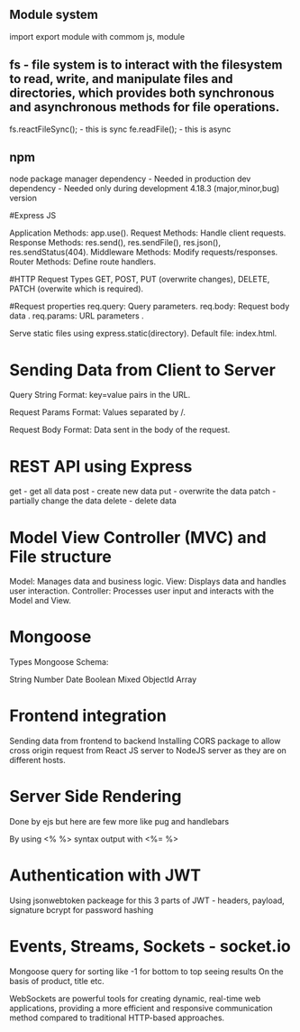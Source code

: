 ## Module system

import export module with commom js, module

## fs - file system is to interact with the filesystem to read, write, and manipulate files and directories, which provides both synchronous and asynchronous methods for file operations.

fs.reactFileSync(); - this is sync
fe.readFile(); - this is async

## npm

node package manager
dependency - Needed in production
dev dependency - Needed only during development
4.18.3 (major,minor,bug) version

#Express JS

Application Methods: app.use().
Request Methods: Handle client requests.
Response Methods: res.send(), res.sendFile(), res.json(), res.sendStatus(404).
Middleware Methods: Modify requests/responses.
Router Methods: Define route handlers.

#HTTP Request Types
GET, POST, PUT (overwrite changes), DELETE, PATCH (overwite which is required).

#Request properties
req.query: Query parameters.
req.body: Request body data .
req.params: URL parameters .

Serve static files using express.static(directory).
Default file: index.html.

# Sending Data from Client to Server

Query String
Format: key=value pairs in the URL.

Request Params
Format: Values separated by /.

Request Body
Format: Data sent in the body of the request.

# REST API using Express

get - get all data
post - create new data
put - overwrite the data
patch - partially change the data
delete - delete data

# Model View Controller (MVC) and File structure

Model: Manages data and business logic.
View: Displays data and handles user interaction.
Controller: Processes user input and interacts with the Model and View.

# Mongoose

Types Mongoose Schema:

String
Number
Date
Boolean
Mixed
ObjectId
Array

# Frontend integration

Sending data from frontend to backend
Installing CORS package to allow cross origin request from React JS server to NodeJS server as they are on different hosts.

# Server Side Rendering

Done by ejs but here are few more like pug and handlebars

By using <% %> syntax
output with <%= %>

# Authentication with JWT

Using jsonwebtoken packeage for this
3 parts of JWT - headers, payload, signature
bcrypt for password hashing

# Events, Streams, Sockets - socket.io

Mongoose query for sorting
like -1 for bottom to top seeing results
On the basis of product, title etc.

WebSockets are powerful tools for creating dynamic, real-time web applications, providing a more efficient and responsive communication method compared to traditional HTTP-based approaches.
